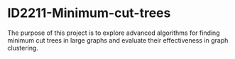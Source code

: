 # ID2211-Minimum-cut-trees
The purpose of this project is to explore advanced algorithms for finding minimum cut trees in large graphs and evaluate their effectiveness in graph clustering.
